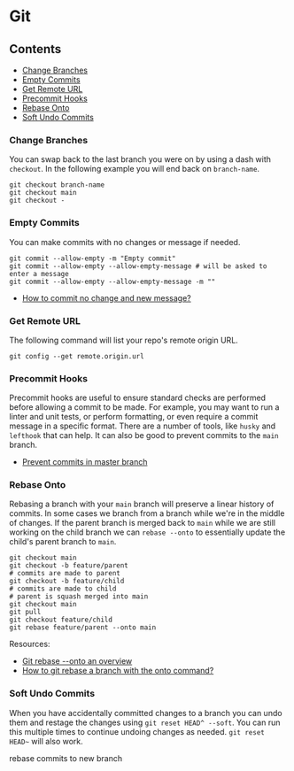 # Git

## Contents

- [Change Branches](#change-branches)
- [Empty Commits](#empty-commits)
- [Get Remote URL](#get-remote-url)
- [Precommit Hooks](#precommit-hooks)
- [Rebase Onto](#rebase-onto)
- [Soft Undo Commits](#soft-undo-commits)

### Change Branches

You can swap back to the last branch you were on by using a dash with `checkout`. In the following example you will end back on `branch-name`.

```shell
git checkout branch-name
git checkout main
git checkout -
```

### Empty Commits

You can make commits with no changes or message if needed.

```shell
git commit --allow-empty -m "Empty commit"
git commit --allow-empty --allow-empty-message # will be asked to enter a message
git commit --allow-empty --allow-empty-message -m ""
```

- [How to commit no change and new message?](https://stackoverflow.com/questions/12470029/how-to-commit-no-change-and-new-message)

### Get Remote URL

The following command will list your repo's remote origin URL.

```shell
git config --get remote.origin.url
```

### Precommit Hooks

Precommit hooks are useful to ensure standard checks are performed before allowing a commit to be made. For example, you may want to run a linter and unit tests, or perform formatting, or even require a commit message in a specific format. There are a number of tools, like `husky` and `lefthook` that can help. It can also be good to prevent commits to the `main` branch.

- [Prevent commits in master branch](https://stackoverflow.com/questions/40462111/prevent-commits-in-master-branch)

### Rebase Onto

Rebasing a branch with your `main` branch will preserve a linear history of commits. In some cases we branch from a branch while we're in the middle of changes. If the parent branch is merged back to `main` while we are still working on the child branch we can `rebase --onto` to essentially update the child's parent branch to `main`.

```shell
git checkout main
git checkout -b feature/parent
# commits are made to parent
git checkout -b feature/child
# commits are made to child
# parent is squash merged into main
git checkout main
git pull
git checkout feature/child
git rebase feature/parent --onto main
```

Resources: 

- [Git rebase --onto an overview](https://womanonrails.com/git-rebase-onto)
- [How to git rebase a branch with the onto command?](https://stackoverflow.com/questions/29914052/how-to-git-rebase-a-branch-with-the-onto-command)

### Soft Undo Commits

When you have accidentally committed changes to a branch you can undo them and restage the changes using `git reset HEAD^ --soft`. You can run this multiple times to continue undoing changes as needed. `git reset HEAD~` will also work.


rebase commits to new branch
